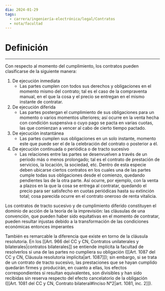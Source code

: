 ```yaml
---
dia: 2024-01-29
tags:
  - carrera/ingeniería-electrónica/legal/Contratos
  - nota/facultad
---
```

# Definición
---
Con respecto al momento del cumplimiento, los contratos pueden clasificarse de la siguiente manera: 
1. De ejecución inmediata
	* Las partes cumplen con todos sus derechos y obligaciones en el momento mismo del contrato; tal es el caso de la compraventa manual, en el que la cosa y el precio se entregan en el mismo instante de contratar. 
2. De ejecución diferida
	* Las partes postergan el cumplimiento de sus obligaciones para un momento o varios momentos ulteriores; así ocurre en la venta hecha con condición suspensiva o cuyo pago se pacta en varias cuotas, las que comienzan a vencer al cabo de cierto tiempo pactado. 
3. De ejecución instantánea
	* Las partes cumplen sus obligaciones en un solo instante, momento este que puede ser el de la celebración del contrato o posterior a él. 
4. De ejecución continuada o periódica o de tracto sucesivo
	* Las relaciones entre las partes se desenvuelven a través de un período más o menos prolongado; tal es el contrato de prestación de servicios, la locación, la sociedad, etc. Dentro de esta especie deben ubicarse ciertos contratos en los cuales una de las partes cumple todas sus obligaciones desde el comienzo, quedando pendientes las de la otra parte. Así ocurre, por ejemplo, con la venta a plazos en la que la cosa se entrega al contratar, quedando el precio para ser satisfecho en cuotas periódicas hasta su extinción total; cosa parecida ocurre en el contrato oneroso de renta vitalicia.

Los contratos de tracto sucesivo y de cumplimiento diferido constituyen el dominio de acción de la teoría de la imprevisión: las cláusulas de una convención, que pueden haber sido equitativas en el momento de contratar, pueden resultar injustas debido a la transformación de las condiciones económicas entonces imperantes

También es remarcable la diferencia que existe en torno de la cláusula resolutoria. En los [[Art. 966 del CC y CN, Contratos unilaterales y bilaterales|contratos bilaterales]] se entiende implícita la facultad de resolverlos si una de las partes no cumpliera su obligación ([[Art. 1087 del CC y CN, Cláusula resolutoria implícita|art. 1087]]); sin embargo, si se trata de un contrato de tracto sucesivo, las prestaciones que se hayan cumplido quedarán firmes y producirán, en cuanto a ellas, los efectos correspondientes si resultan equivalentes, son divisibles y han sido recibidas sin reserva respecto del efecto cancelatorio de la obligación ([[Art. 1081 del CC y CN, Contrato bilateral#Inciso N°2|art. 1081, inc. 2]]).